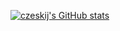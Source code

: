 [![czeskij's GitHub stats](https://github-readme-stats.vercel.app/api?username=czeskij&theme=ayu-mirage&count_private=true&show_icons=true&custom_title=coding-like-this)](https://github.com/anuraghazra/github-readme-stats)
